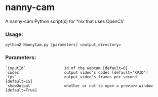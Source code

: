 # nanny-cam
A nanny-cam Python script(s) for *nix that uses OpenCV

### Usage:
`python2 NannyCam.py [parameters] <output_directory>`

### Parameters:
    `inputId`                 id of the webcam [default=0]
    `codec`                   output video's codec [default="XVID"]
    `fps`                     output video's frames per second [default=15]
    `showOutput`              whether or not to open a preview window [default=True]

